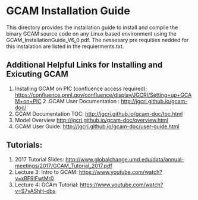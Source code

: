 # GCAM Installation Guide
This directory provides the installation guide to install and compile the binary GCAM source code on  any Linux based environment using the GCAM_InstallationGuide_V6_0.pdf.
The nessesary pre requities nedded for this instalation are listed in the requierments.txt.


## Additional Helpful Links for Installing and Exicuting GCAM
1. Installing GCAM on PIC (confluence access required): https://confluence.pnnl.gov/confluence/display/JGCRI/Setting+up+GCAM+on+PIC
2 .GCAM User Documentation : http://jgcri.github.io/gcam-doc/
3. GCAM Documentation TOC: http://jgcri.github.io/gcam-doc/toc.html
4. Model Overview http://jgcri.github.io/gcam-doc/overview.html
5. GCAM User Guide: http://jgcri.github.io/gcam-doc/user-guide.html
## Tutorials:
1. 2017 Tutorial Slides: http://www.globalchange.umd.edu/data/annual-meetings/2017/GCAM_Tutorial_2017.pdf
2. Lecture 3: Intro to GCAM: https://www.youtube.com/watch?v=xRF9lFwtMr0
3. Lecture 4: GCAm Tutorial: https://www.youtube.com/watch?v=S7vAShH-dbs
